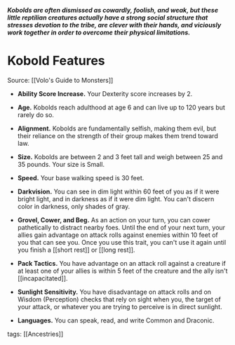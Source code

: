 _**Kobolds are often dismissed as cowardly, foolish, and weak, but these little reptilian creatures actually have a strong social structure that stresses devotion to the tribe, are clever with their hands, and viciously work together in order to overcome their physical limitations.**_

# Kobold Features

Source: [[Volo's Guide to Monsters]]

-   **Ability Score Increase.** Your Dexterity score increases by 2.

-   **Age.** Kobolds reach adulthood at age 6 and can live up to 120 years but rarely do so.

-   **Alignment.** Kobolds are fundamentally selfish, making them evil, but their reliance on the strength of their group makes them trend toward law.

-   **Size.** Kobolds are between 2 and 3 feet tall and weigh between 25 and 35 pounds. Your size is Small.

-   **Speed.** Your base walking speed is 30 feet.

-   **Darkvision.** You can see in dim light within 60 feet of you as if it were bright light, and in darkness as if it were dim light. You can't discern color in darkness, only shades of gray.

-   **Grovel, Cower, and Beg.** As an action on your turn, you can cower pathetically to distract nearby foes. Until the end of your next turn, your allies gain advantage on attack rolls against enemies within 10 feet of you that can see you. Once you use this trait, you can't use it again until you finish a [[short rest]] or [[long rest]].

-   **Pack Tactics.** You have advantage on an attack roll against a creature if at least one of your allies is within 5 feet of the creature and the ally isn't [[incapacitated]].

-   **Sunlight Sensitivity.** You have disadvantage on attack rolls and on Wisdom (Perception) checks that rely on sight when you, the target of your attack, or whatever you are trying to perceive is in direct sunlight.

-   **Languages.** You can speak, read, and write Common and Draconic.

tags: [[Ancestries]]